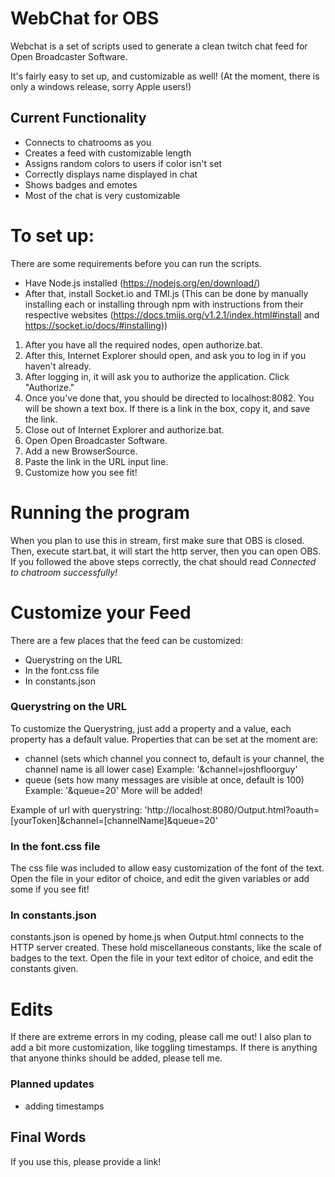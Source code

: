 # WebChat for OBS
Webchat is a set of scripts used to generate a clean twitch chat feed for Open Broadcaster Software.

It's fairly easy to set up, and customizable as well! (At the moment, there is only a windows release, sorry Apple users!)

## Current Functionality
* Connects to chatrooms as you
* Creates a feed with customizable length
* Assigns random colors to users if color isn't set
* Correctly displays name displayed in chat
* Shows badges and emotes
* Most of the chat is very customizable

# To set up:
There are some requirements before you can run the scripts.
* Have Node.js installed (https://nodejs.org/en/download/)
* After that, install Socket.io and TMI.js (This can be done by manually installing each or installing through npm with instructions from their respective websites (https://docs.tmijs.org/v1.2.1/index.html#install and https://socket.io/docs/#installing))

1. After you have all the required nodes, open authorize.bat.
2. After this, Internet Explorer should open, and ask you to log in if you haven't already.
3. After logging in, it will ask you to authorize the application. Click "Authorize."
4. Once you've done that, you should be directed to localhost:8082. You will be shown a text box. If there is a link in the box, copy it, and save the link.
5. Close out of Internet Explorer and authorize.bat.
6. Open Open Broadcaster Software.
7. Add a new BrowserSource.
8. Paste the link in the URL input line.
9. Customize how you see fit!

# Running the program
When you plan to use this in stream, first make sure that OBS is closed. Then, execute start.bat, it will start the http server, then you can open OBS. If you followed the above steps correctly, the chat should read *Connected to chatroom successfully!*

# Customize your Feed
There are a few places that the feed can be customized:
* Querystring on the URL
* In the font.css file
* In constants.json

### Querystring on the URL
To customize the Querystring, just add a property and a value, each property has a default value.
Properties that can be set at the moment are:
* channel (sets which channel you connect to, default is your channel, the channel name is all lower case) Example: '&channel=joshfloorguy'
* queue (sets how many messages are visible at once, default is 100) Example: '&queue=20'
More will be added!

Example of url with querystring: 'http://localhost:8080/Output.html?oauth=[yourToken]&channel=[channelName]&queue=20'

### In the font.css file
The css file was included to allow easy customization of the font of the text.
Open the file in your editor of choice, and edit the given variables or add some if you see fit!

### In constants.json
constants.json is opened by home.js when Output.html connects to the HTTP server created. These hold miscellaneous constants, like the scale of badges to the text. Open the file in your text editor of choice, and edit the constants given.

# Edits
If there are extreme errors in my coding, please call me out! I also plan to add a bit more customization, like toggling timestamps. If there is anything that anyone thinks should be added, please tell me.
### Planned updates
* adding timestamps

## Final Words
If you use this, please provide a link!
